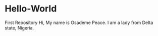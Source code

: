 # Hello-World
First Repository
Hi, My name is Osademe Peace. I am a lady from Delta state, Nigeria.
